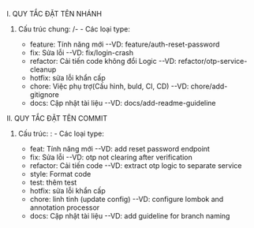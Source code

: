 I. QUY TẮC ĐẶT TÊN NHÁNH
  1. Cấu trúc chung: <type>/<task-name>-<short-description>
    - Các loại type:
      + feature: Tính năng mới --VD: feature/auth-reset-password
      + fix: Sửa lỗi --VD: fix/login-crash
      + refactor: Cải tiến code không đổi Logic --VD: refactor/otp-service-cleanup
      + hotfix: sửa lỗi khẩn cấp
      + chore: Việc phụ trợ(Cấu hình, buld, CI, CD) --VD: chore/add-gitignore
      + docs: Cập nhật tài liệu --VD: docs/add-readme-guideline

II. QUY TẮC ĐẶT TÊN COMMIT
  1. Cấu trúc: <type>: <short summary>
    - Các loại type:
      + feat: Tính năng mới --VD:  add reset password endpoint
      + fix: Sửa lỗi --VD: otp not clearing after verification
      + refactor: Cải tiến code --VD: extract otp logic to separate service
      + style: Format code
      + test: thêm test
      + hotfix: sửa lỗi khẩn cấp
      + chore: linh tinh (update config) --VD: configure lombok and annotation processor
      + docs: Cập nhật tài liệu --VD: add guideline for branch naming
